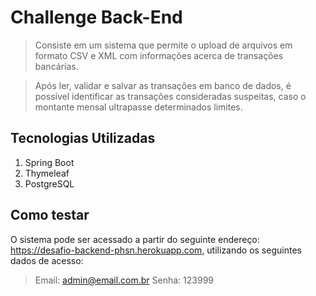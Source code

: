 # Challenge Back-End

> Consiste em um sistema que permite o upload de arquivos em formato CSV e XML com informações acerca de transações bancárias.

> Após ler, validar e salvar as transações em banco de dados, é possível identificar as transações consideradas suspeitas, caso o montante mensal ultrapasse determinados limites.


## Tecnologias Utilizadas

1. Spring Boot
2. Thymeleaf
3. PostgreSQL

## Como testar

O sistema pode ser acessado a partir do seguinte endereço: https://desafio-backend-phsn.herokuapp.com, utilizando os seguintes dados de acesso:
>Email: admin@email.com.br 
>Senha: 123999









